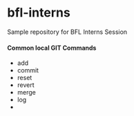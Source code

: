# bfl-interns
Sample repository for BFL Interns Session

#### Common local GIT Commands
- add
- commit
- reset
- revert
- merge
- log
- 
